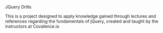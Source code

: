 JQuery Drills

This is a project designed to apply knowledge gained through
lectures and references regarding the fundamentals of jQuery,
created and taught by the instructors at Covalence.io